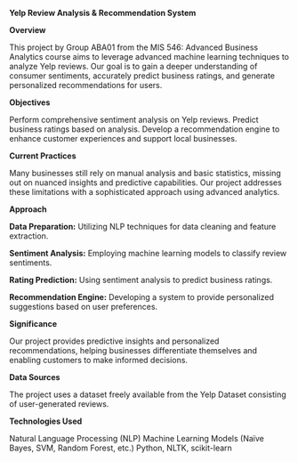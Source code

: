 **Yelp Review Analysis & Recommendation System**

**Overview**

This project by Group ABA01 from the MIS 546: Advanced Business Analytics course aims to leverage advanced machine learning techniques to analyze Yelp reviews. Our goal is to gain a deeper understanding of consumer sentiments, accurately predict business ratings, and generate personalized recommendations for users.

**Objectives**

Perform comprehensive sentiment analysis on Yelp reviews.
Predict business ratings based on analysis.
Develop a recommendation engine to enhance customer experiences and support local businesses.

**Current Practices**

Many businesses still rely on manual analysis and basic statistics, missing out on nuanced insights and predictive capabilities. Our project addresses these limitations with a sophisticated approach using advanced analytics.

**Approach**

**Data Preparation:** Utilizing NLP techniques for data cleaning and feature extraction.

**Sentiment Analysis:** Employing machine learning models to classify review sentiments.

**Rating Prediction:** Using sentiment analysis to predict business ratings.

**Recommendation Engine:** Developing a system to provide personalized suggestions based on user preferences.

**Significance**

Our project provides predictive insights and personalized recommendations, helping businesses differentiate themselves and enabling customers to make informed decisions.

**Data Sources**

The project uses a dataset freely available from the Yelp Dataset consisting of user-generated reviews.

**Technologies Used**

Natural Language Processing (NLP)
Machine Learning Models (Naïve Bayes, SVM, Random Forest, etc.)
Python, NLTK, scikit-learn
